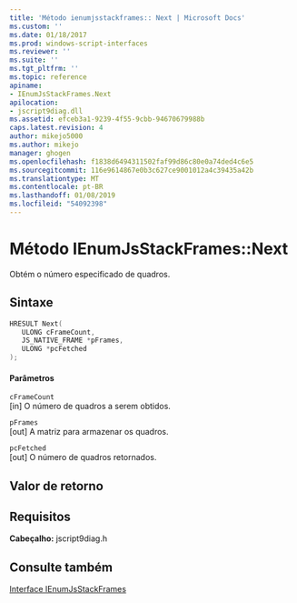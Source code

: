 ```yaml
---
title: 'Método ienumjsstackframes:: Next | Microsoft Docs'
ms.custom: ''
ms.date: 01/18/2017
ms.prod: windows-script-interfaces
ms.reviewer: ''
ms.suite: ''
ms.tgt_pltfrm: ''
ms.topic: reference
apiname:
- IEnumJsStackFrames.Next
apilocation:
- jscript9diag.dll
ms.assetid: efceb3a1-9239-4f55-9cbb-94670679988b
caps.latest.revision: 4
author: mikejo5000
ms.author: mikejo
manager: ghogen
ms.openlocfilehash: f1838d6494311502faf99d86c80e0a74ded4c6e5
ms.sourcegitcommit: 116e9614867e0b3c627ce9001012a4c39435a42b
ms.translationtype: MT
ms.contentlocale: pt-BR
ms.lasthandoff: 01/08/2019
ms.locfileid: "54092398"
---
```

# <a name="ienumjsstackframesnext-method"></a>Método IEnumJsStackFrames::Next
Obtém o número especificado de quadros.  
  
## <a name="syntax"></a>Sintaxe  
  
```cpp
HRESULT Next(  
   ULONG cFrameCount,  
   JS_NATIVE_FRAME *pFrames,  
   ULONG *pcFetched  
);  
```  
  
#### <a name="parameters"></a>Parâmetros  
 `cFrameCount`  
 [in] O número de quadros a serem obtidos.  
  
 `pFrames`  
 [out] A matriz para armazenar os quadros.  
  
 `pcFetched`  
 [out] O número de quadros retornados.  
  
## <a name="return-value"></a>Valor de retorno  
  
## <a name="requirements"></a>Requisitos  
 **Cabeçalho:** jscript9diag.h  
  
## <a name="see-also"></a>Consulte também  
 [Interface IEnumJsStackFrames](../../winscript/reference/ienumjsstackframes-interface.md)